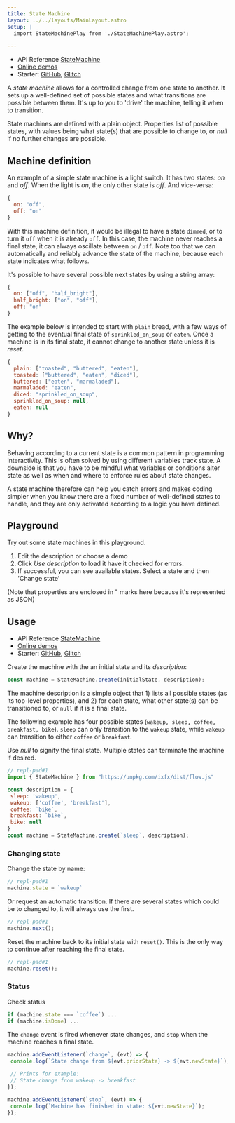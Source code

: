 ```yaml
---
title: State Machine
layout: ../../layouts/MainLayout.astro
setup: |
  import StateMachinePlay from './StateMachinePlay.astro';

---
```


<script type="module" hoist>
import '/src/components/ReplPad';
</script>

<div class="tip"><ul>
<li>API Reference <a href="https://clinth.github.io/ixfx/classes/Flow.StateMachine.StateMachine.html">StateMachine</a></li>
<li><a href="https://clinth.github.io/ixfx-demos/flow/">Online demos</a></li>
<li>Starter: <a href="https://github.com/ClintH/ixfx-demos/tree/main/flow/statemachine-starter">GitHub</a>, <a href="https://glitch.com/edit/#!/ixfx-starter-statemachine">Glitch</a>
</ul></div>

A _state machine_ allows for a controlled change from one state to another. It sets up a well-defined set of possible states and what transitions are possible between them. It's up to you to 'drive' the machine, telling it when to transition.

State machines are defined with a plain object. Properties list of possible states, with values being what state(s) that are possible to change to, or _null_ if no further changes are possible.

## Machine definition

An example of a simple state machine is a light switch. It has two states: _on_ and _off_. When the light is _on_, the only other state is _off_. And vice-versa:

```js
{
  on: "off",
  off: "on"
}
```

With this machine definition, it would be illegal to have a state `dimmed`, or to turn it `off` when it is already `off`. In this case, the machine never reaches a final state, it can always oscillate between `on` / `off`. Note too that we can automatically and reliably advance the state of the machine, because each state indicates what follows.

It's possible to have several possible next states by using a string array:

```js
{
  on: ["off", "half_bright"],
  half_bright: ["on", "off"],
  off: "on"
}
```

The example below is intended to start with `plain` bread, with a few ways of getting to the eventual final state of `sprinkled_on_soup` or `eaten`. Once a machine is in its final state, it cannot change to another state unless it is _reset_.

```js
{
  plain: ["toasted", "buttered", "eaten"],
  toasted: ["buttered", "eaten", "diced"],
  buttered: ["eaten", "marmaladed"],
  marmaladed: "eaten",
  diced: "sprinkled_on_soup",
  sprinkled_on_soup: null,
  eaten: null
}
```

## Why?

Behaving according to a current state is a common pattern in programming interactivity. This is often solved by using different variables track state. A downside is that you have to be mindful what variables or conditions alter state as well as when and where to enforce rules about state changes.

A state machine therefore can help you catch errors and makes coding simpler when you know there are a fixed number of well-defined states to handle, and they are only activated according to a logic you have defined.

## Playground

Try out some state machines in this playground. 

1. Edit the description or choose a demo
2. Click _Use description_ to load it have it checked for errors.
3. If successful, you can see available states. Select a state and then 'Change state'

(Note that properties are enclosed in " marks here because it's represented as JSON)

<StateMachinePlay />

## Usage

<div class="tip"><ul>
<li>API Reference <a href="https://clinth.github.io/ixfx/classes/Flow.StateMachine.StateMachine.html">StateMachine</a></li>
<li><a href="https://clinth.github.io/ixfx-demos/flow/">Online demos</a></li>
<li>Starter: <a href="https://github.com/ClintH/ixfx-demos/tree/main/flow/statemachine-starter">GitHub</a>, <a href="https://glitch.com/edit/#!/ixfx-starter-statemachine">Glitch</a>
</ul></div>

Create the machine with the an initial state and its _description_:

```js
const machine = StateMachine.create(initialState, description);
```

The machine description is a simple object that 1) lists all possible states (as its top-level properties), and 2) for each state, what other state(s) can be transitioned to, or `null` if it is a final state.

The following example has four possible states (`wakeup, sleep, coffee, breakfast, bike`). `sleep` can only transition to the `wakeup` state, while `wakeup` can transition to either `coffee` or `breakfast`. 

Use _null_ to signify the final state. Multiple states can terminate the machine if desired.

```js
// repl-pad#1
import { StateMachine } from "https://unpkg.com/ixfx/dist/flow.js"

const description = { 
 sleep: 'wakeup',
 wakeup: ['coffee', 'breakfast'],
 coffee: `bike`,
 breakfast: `bike`,
 bike: null
}
const machine = StateMachine.create(`sleep`, description);
```

### Changing state

Change the state by name:

```js
// repl-pad#1
machine.state = `wakeup`
```

Or request an automatic transition. If there are several states which could be to changed to, it will always use the first.

```js
// repl-pad#1
machine.next();
```

Reset the machine back to its initial state with `reset()`. This is the only way to continue after reaching the final state.

```js
// repl-pad#1
machine.reset();
```

### Status

Check status

```js
if (machine.state === `coffee`) ...
if (machine.isDone) ...
```

The `change` event is fired whenever state changes, and `stop` when the machine reaches a final state.

```js
machine.addEventListener(`change`, (evt) => {
 console.log(`State change from ${evt.priorState} -> ${evt.newState}`);

 // Prints for example:
 // State change from wakeup -> breakfast
});

machine.addEventListener(`stop`, (evt) => {
 console.log(`Machine has finished in state: ${evt.newState}`);
});
```



